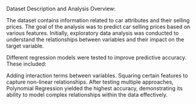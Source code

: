 Dataset Description and Analysis Overview:

The dataset contains information related to car attributes and their selling prices. The goal of the analysis was to predict car selling prices based on various features. Initially, exploratory data analysis was conducted to understand the relationships between variables and their impact on the target variable.

Different regression models were tested to improve predictive accuracy. These included:

Adding interaction terms between variables.
Squaring certain features to capture non-linear relationships.
After testing multiple approaches, Polynomial Regression yielded the highest accuracy, demonstrating its ability to model complex relationships within the data effectively.
